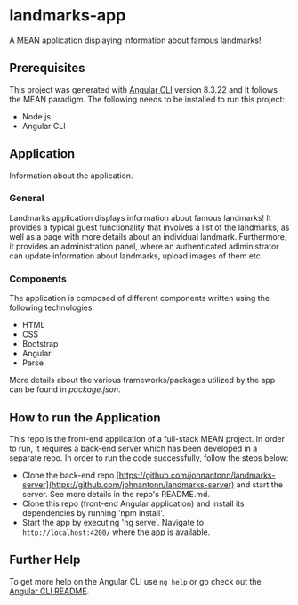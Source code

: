 # landmarks-app

A MEAN application displaying information about famous landmarks!

## Prerequisites

This project was generated with [Angular CLI](https://github.com/angular/angular-cli) version 8.3.22 and it follows the MEAN paradigm. The following needs to be installed to run this project:

- Node.js
- Angular CLI

## Application

Information about the application.

### General

Landmarks application displays information about famous landmarks! It provides a typical guest functionality that involves a list of the landmarks, as well as a page with more details about an individual landmark. Furthermore, it provides an administration panel, where an authenticated adiministrator can update information about landmarks, upload images of them etc.

### Components

The application is composed of different components written using the following technologies:

- HTML
- CSS
- Bootstrap
- Angular
- Parse

More details about the various frameworks/packages utilized by the app can be found in *package.json*.

## How to run the Application

This repo is the front-end application of a full-stack MEAN project. In order to run, it requires a back-end server which has been developed in a separate repo. In order to run the code successfully, follow the steps below:

- Clone the back-end repo [https://github.com/johnantonn/landmarks-server](https://github.com/johnantonn/landmarks-server) and start the server. See more details in the repo's README.md.
- Clone this repo (front-end Angular application) and install its dependencies by running 'npm install'.
- Start the app by executing 'ng serve'. Navigate to `http://localhost:4200/` where the app is available.

## Further Help

To get more help on the Angular CLI use `ng help` or go check out the [Angular CLI README](https://github.com/angular/angular-cli/blob/master/README.md).
